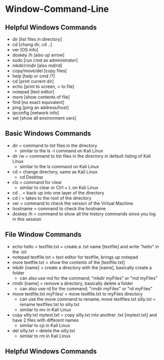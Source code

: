 # Window-Command-Line

<h2>Helpful Windows Commands</h2>

- dir [list files in directory]
- cd [chang dir, cd ..]
- ver [OS info]
- doskey /h [also up arrow]
- sudo [run cmd as administrator]
-  mkdir/rmdir [also md/rd]
-  copy/move/del [copy files]
-  help [help or cmd /?]
-  cd [print current dir]
-  echo [print to screen, > to file]
-  notepad [text editor]
-  more [show contents of file]
-  find [no exact equivalent]
-  ping [ping an address/host]
-  ipconfig [network info]
-  set [show all environment vars]

<h2></h2>

<h2>Basic Windows Commands</h2>

- dir = command to list files in the directory
  - similar to the ls -l command on Kali Linux
- dir /w = command to list files in the directory in default listing of Kali Linux
  - similar to the ls command on Kali Linux
- cd = change directory, same as Kali Linux
  - cd Desktop
- cls = command for clear
  - similar to clear or Ctrl + L on Kali Linux
- cd .. = back up into one layer of the directory
- cd / = takes to the root of the directory
- ver = command to check the version of the Virtual Machine
- hostname = command to check the hostname
- doskey /h = command to show all the history commands since you log in this session

<h2></h2>

<h2>File Window Commands</h2>

- echo hello > textfile.txt = create a .txt name [textfile] and write "hello" in the .txt
- notepad textfile.txt = text editor for textfile, brings up notepad
- more textfile.txt = show the contents of the [textfile.txt]
- mkdir [name] = create a directory with the [name], basically create a folder
  - can also use md for the command; "mkdir myFiles" or "md myFiles"
- rmdir [name] = remove a directory, basically delete a folder
  - can also use rd for the command; "rmdir myFiles" or "rd myFiles"
- move textfile.txt myFiles/ = move textfile.txt to myFiles directory
  - can use the move command to rename; move textfiles.txt silly.txt = rename textfiles.txt to silly.txt
  - similar to mv in Kali Linux
- copy silly.txt mytext.txt = copy silly.txt into another .txt [mytext.txt] and have 2 files with different names
  -  similar to cp in Kali Linux
- del silly.txt = delete the silly.txt
  -  similar to rm in Kali Linux
 
<h2></h2>

<h2>Helpful Windows Commands</h2>
